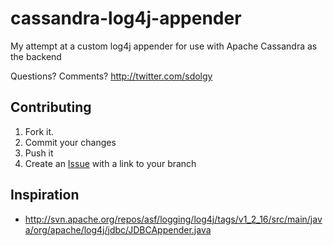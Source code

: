 cassandra-log4j-appender
========================

My attempt at a custom log4j appender for use with Apache Cassandra as the backend

Questions?  Comments?  http://twitter.com/sdolgy

Contributing
------------

1. Fork it.
2. Commit your changes
3. Push it
4. Create an [Issue][1] with a link to your branch


[1]: https://github.com/sdolgy/cassandra-log4j-appender


Inspiration
-----------

- http://svn.apache.org/repos/asf/logging/log4j/tags/v1_2_16/src/main/java/org/apache/log4j/jdbc/JDBCAppender.java